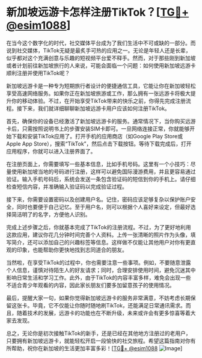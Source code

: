 # 新加坡远游卡怎样注册TikTok？[[TG💪+ @esim1088](https://t.me/s/esim1088)]

在当今这个数字化的时代，社交媒体平台成为了我们生活中不可或缺的一部分。而说到社交媒体，TikTok无疑是最炙手可热的应用之一。无论是年轻人还是长辈，似乎都对这个充满创意与乐趣的短视频平台爱不释手。然而，对于那些刚到新加坡或者计划前往新加坡旅行的人来说，可能会面临一个问题：如何使用新加坡远游卡顺利注册并使用TikTok呢？

新加坡远游卡是一种专为短期旅行者设计的便捷通信工具，它能让你在新加坡轻松享受高速网络服务。如果你正在新加坡旅游或工作，那么拥有一张远游卡将极大提升你的移动体验。不过，在开始享受TikTok带来的快乐之前，你得先完成注册流程。接下来，我们就详细聊聊新加坡远游卡用户应该如何注册TikTok。

首先，确保你的设备已经激活了新加坡远游卡的服务。通常情况下，当你购买远游卡后，只需按照说明书上的步骤安装SIM卡即可。一旦网络连接正常，你就能够开始下载和安装TikTok应用了。打开手机的应用商店（如Google Play Store或Apple App Store），搜索“TikTok”，然后点击下载按钮。等待下载完成后，打开应用程序，你就可以进入注册界面了。

在注册页面上，你需要填写一些基本信息，比如手机号码。这里有一个小技巧：尽量使用新加坡当地的号码进行注册，这样可以避免国际漫游费用，并且更容易通过验证。输入手机号码后，系统会发送一条包含验证码的短信到你的手机上。请仔细检查短信内容，并准确输入验证码以完成验证过程。

接下来，你需要设置密码以及创建用户名。记住，密码应该足够复杂以保护账户安全，同时也要便于自己记忆。至于用户名，则可以根据个人喜好来设定，但最好选择简洁明了的名字，方便他人识别。

完成上述步骤之后，你就基本完成了TikTok的注册流程。不过，为了更好地利用这款应用，建议你花几分钟时间完善个人资料。上传一张清晰的照片作为头像，填写简介，还可以添加自己的兴趣标签等信息。这样做不仅能让其他用户对你有更直观的印象，也能帮助你更快地找到志同道合的朋友。

当然啦，在享受TikTok的过程中，你也需要注意一些事项。例如，不要随意泄露个人信息，谨慎对待陌生人的好友请求；同时，合理安排使用时间，避免沉迷其中影响日常生活和学习工作。此外，由于TikTok的内容丰富多样，难免会出现一些不适合青少年观看的内容，因此家长朋友们要多加留意孩子的使用情况。

最后，提醒大家一句，如果你觉得新加坡远游卡的服务非常满意，不妨考虑长期保留这张卡。毕竟，它不仅能让你随时随地刷TikTok，还能满足日常通讯需求。而且，随着技术的发展，远游卡的功能也在不断升级，未来或许会有更多惊喜等着大家去发现。

总之，无论你是初次接触TikTok的新手，还是已经在其他地方注册过的老用户，只要拥有新加坡远游卡，就能轻松开启一段愉快的社交旅程。希望这篇指南对你有所帮助，祝你在新加坡的生活更加丰富多彩！[[TG💪+ @esim1088](https://t.me/s/esim1088) ![Image](https://i.postimg.cc/4NQfJmqS/Snipaste-2025-05-13-00-14-12.png)]